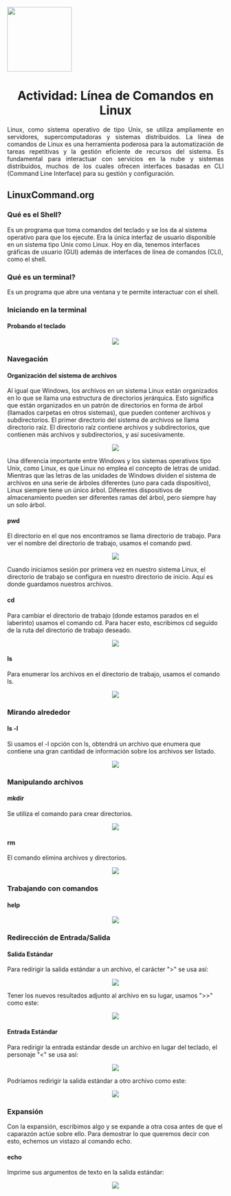 <p align="left">
  <img src="https://semanadelcannabis.cayetano.edu.pe/assets/img/logo-upch.png" width="150">
  <h1 align="center">Actividad: Línea de Comandos en Linux</h1>
</p>

<p align="justify">
Linux, como sistema operativo de tipo Unix, se utiliza ampliamente en servidores, supercomputadoras y sistemas distribuidos. La línea de comandos de Linux es una herramienta poderosa para la automatización de tareas repetitivas y la gestión eficiente de recursos del sistema. Es fundamental para interactuar con servicios en la nube y sistemas distribuidos, muchos de los cuales ofrecen interfaces basadas en CLI (Command Line Interface) para su gestión y configuración.
</p>

## LinuxCommand.org
### Qué es el Shell?
Es un programa que toma comandos del teclado y se los da al sistema operativo para que los ejecute. Era la única interfaz de usuario disponible en un sistema tipo Unix como Linux. Hoy en día, tenemos interfaces gráficas de usuario (GUI) además de interfaces de línea de comandos (CLI), como el shell.

### Qué es un terminal?
Es un programa que abre una ventana y te permite interactuar con el shell.

### Iniciando en la terminal
#### Probando el teclado

<p align= "center">
  <img src="https://github.com/EdwinJaraOFC/CDRPersonal/assets/150296803/d8f9f7e1-720d-400a-a7f7-c72671315ee4">
</p>

### Navegación
#### Organización del sistema de archivos
Al igual que Windows, los archivos en un sistema Linux están organizados en lo que se llama una estructura de directorios jerárquica. Esto significa que están organizados en un patrón de directorios en forma de árbol (llamados carpetas en otros sistemas), que pueden contener archivos y subdirectorios. El primer directorio del sistema de archivos se llama directorio raíz. El directorio raíz contiene archivos y subdirectorios, que contienen más archivos y subdirectorios, y así sucesivamente.

<p align= "center">
  <img src="https://github.com/EdwinJaraOFC/CDRPersonal/assets/150296803/b3cb7e4c-b7ad-49bb-ae82-05a15584ff09">
</p>

Una diferencia importante entre Windows y los sistemas operativos tipo Unix, como Linux, es que Linux no emplea el concepto de letras de unidad. Mientras que las letras de las unidades de Windows dividen el sistema de archivos en una serie de árboles diferentes (uno para cada dispositivo), Linux siempre tiene un único árbol. Diferentes dispositivos de almacenamiento pueden ser diferentes ramas del árbol, pero siempre hay un solo árbol.

#### pwd
El directorio en el que nos encontramos se llama directorio de trabajo. Para ver el nombre del directorio de trabajo, usamos el comando pwd.

<p align= "center">
  <img src="https://github.com/EdwinJaraOFC/CDRPersonal/assets/150296803/8144620e-4374-455a-8770-719659c796fc">
</p>

Cuando iniciamos sesión por primera vez en nuestro sistema Linux, el directorio de trabajo se configura en nuestro directorio de inicio. Aquí es donde guardamos nuestros archivos.

#### cd
Para cambiar el directorio de trabajo (donde estamos parados en el laberinto) usamos el comando cd. Para hacer esto, escribimos cd seguido de la ruta del directorio de trabajo deseado.

<p align= "center">
  <img src="https://github.com/EdwinJaraOFC/CDRPersonal/assets/150296803/583031f5-9e27-4c8a-b948-7e639572d063">
</p>

#### ls
Para enumerar los archivos en el directorio de trabajo, usamos el comando ls.

<p align= "center">
  <img src="https://github.com/EdwinJaraOFC/CDRPersonal/assets/150296803/18a152f4-6b29-4f81-a449-1dd78e10dd12">
</p>

### Mirando alrededor
#### ls -l
Si usamos el -l opción con ls, obtendrá un archivo que enumera que contiene una gran cantidad de información sobre los archivos ser listado.

<p align= "center">
  <img src="https://github.com/EdwinJaraOFC/CDRPersonal/assets/150296803/a37e64da-abb2-434d-a537-fd2f3849adb7">
</p>

### Manipulando archivos
#### mkdir
Se utiliza el comando para crear directorios.

<p align= "center">
  <img src="https://github.com/EdwinJaraOFC/CDRPersonal/assets/150296803/1e613b19-cadf-43bf-a69d-2f4114bc2745">
</p>

#### rm
El comando elimina archivos y directorios.

<p align= "center">
  <img src="https://github.com/EdwinJaraOFC/CDRPersonal/assets/150296803/07408ef4-8d7a-46e9-bd38-483b65aed659">
</p>

### Trabajando con comandos
#### help

<p align= "center">
  <img src="https://github.com/EdwinJaraOFC/CDRPersonal/assets/150296803/f653b49b-a1a0-4d40-98f4-22e86fdb65b4">
</p>

### Redirección de Entrada/Salida
#### Salida Estándar
Para redirigir la salida estándar a un archivo, el carácter ">" se usa así:

<p align= "center">
  <img src="https://github.com/EdwinJaraOFC/CDRPersonal/assets/150296803/c4150af6-7495-418d-a39d-d107e00ee11b">
</p>

Tener los nuevos resultados adjunto al archivo en su lugar, usamos ">>" como este:

<p align= "center">
  <img src="https://github.com/EdwinJaraOFC/CDRPersonal/assets/150296803/3ff43007-084d-43a9-b5c5-37f4cf86f0bd">
</p>

#### Entrada Estándar
Para redirigir la entrada estándar desde un archivo en lugar del teclado, el personaje "<" se usa así:

<p align= "center">
  <img src="https://github.com/EdwinJaraOFC/CDRPersonal/assets/150296803/7d5258f2-3eb5-438e-9220-931d8dec2ebd">
</p>

Podríamos redirigir la salida estándar a otro archivo como este:

<p align= "center">
  <img src="https://github.com/EdwinJaraOFC/CDRPersonal/assets/150296803/d7e304f6-fae8-4f7e-b6b8-481739c24fb3">
</p>

### Expansión
Con la expansión, escribimos algo y se expande a otra cosa antes de que el caparazón actúe sobre ello. Para demostrar lo que queremos decir con esto, echemos un vistazo al comando echo.

#### echo
Imprime sus argumentos de texto en la salida estándar:

<p align= "center">
  <img src="https://github.com/EdwinJaraOFC/CDRPersonal/assets/150296803/c208bd3e-c570-4a15-ba18-70d529c1e4fb">
</p>
